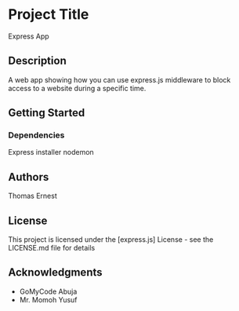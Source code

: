 # Project Title
Express App

## Description

A web app showing how you can use express.js middleware to block access to a website during a specific time.


## Getting Started

### Dependencies

Express installer
nodemon


## Authors

Thomas Ernest

## License

This project is licensed under the [express.js] License - see the LICENSE.md file for details

## Acknowledgments

- GoMyCode Abuja
- Mr. Momoh Yusuf
